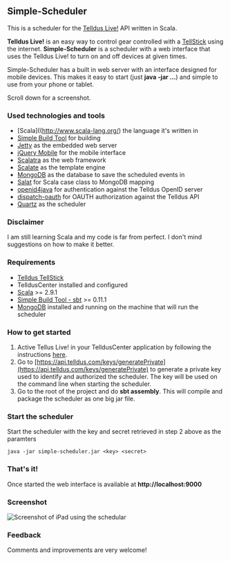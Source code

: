 Simple-Scheduler
----------------

This is a scheduler for the [Telldus Live!](http://live.telldus.com/) API written in Scala.

**Telldus Live!** is an easy way to control gear controlled with a [TellStick](http://www.telldus.se/products/tellstick)
using the internet. **Simple-Scheduler** is a scheduler with a web interface that uses the Telldus Live! to turn on and off devices
at given times.

Simple-Scheduler has a built in web server with an interface designed for mobile devices. This makes it easy to start (just **java -jar ...**)
and simple to use from your phone or tablet.

Scroll down for a screenshot.

### Used technologies and tools

* [Scala]((http://www.scala-lang.org/) the language it's written in
* [Simple Build Tool](http://code.google.com/p/simple-build-tool/) for building
* [Jetty](http://jetty.codehaus.org/jetty/) as the embedded web server
* [jQuery Mobile](http://jquerymobile.com/) for the mobile interface
* [Scalatra](https://github.com/scalatra/scalatra) as the web framework
* [Scalate](http://scalate.fusesource.org/) as the template engine
* [MongoDB](http://www.mongodb.org/) as the database to save the scheduled events in
* [Salat](https://github.com/novus/salat) for Scala case class to MongoDB mapping
* [openid4java](http://code.google.com/p/openid4java/) for authentication against the Telldus OpenID server
* [dispatch-oauth](http://databinder.net/dispatch-doc/dispatch/oauth/package.html) for OAUTH authorization against the Telldus API
* [Quartz](http://quartz-scheduler.org/) as the scheduler


### Disclaimer

I am still learning Scala and my code is far from perfect. I don't mind suggestions on how to make it better.

### Requirements

* [Telldus TellStick](http://www.telldus.se/products/tellstick)
* TelldusCenter installed and configured
* [Scala](http://www.scala-lang.org/) >= 2.9.1
* [Simple Build Tool - sbt](http://code.google.com/p/simple-build-tool/) >= 0.11.1
* [MongoDB](http://www.mongodb.org/) installed and running on the machine that will run the scheduler

### How to get started

1. Active Tellus Live! in your TelldusCenter application by following the instructions [here](http://live.telldus.com/help/activate).
2. Go to [https://api.telldus.com/keys/generatePrivate](https://api.telldus.com/keys/generatePrivate) to generate
  a private key used to identify and authorized the scheduler. The key will be used on the command line when starting
  the scheduler.
3. Go to the root of the project and do **sbt assembly**. This will compile and package the scheduler as one big jar file.

### Start the scheduler

Start the scheduler with the key and secret retrieved in step 2 above as the paramters

    java -jar simple-scheduler.jar <key> <secret>

### That's it!

Once started the web interface is available at **http://localhost:9000**


### Screenshot

![Screenshot of iPad using the schedular](https://raw.github.com/joakim666/simple-scheduler/master/screenshots/iPad_screenshot.jpg)


### Feedback

Comments and improvements are very welcome!
